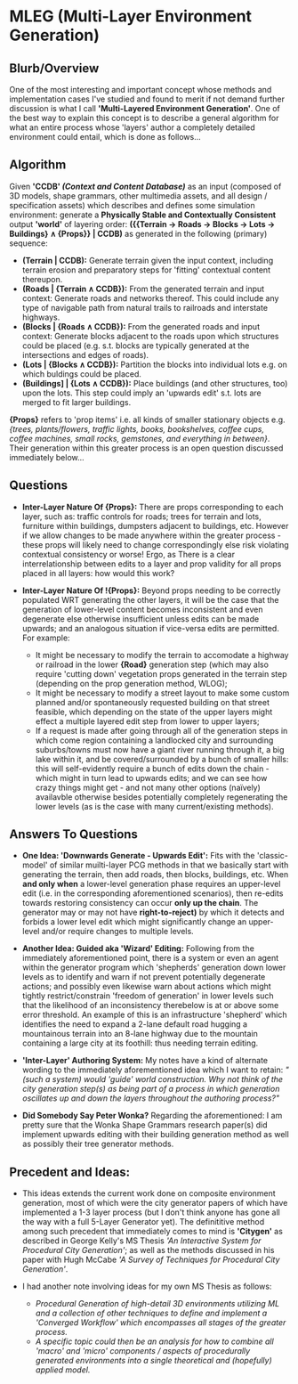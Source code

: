 # MLEG (Multi-Layer Environment Generation)

## Blurb/Overview

One of the most interesting and important concept whose methods and implementation cases I've studied and found to merit if not demand further discussion is what I call **'Multi-Layered Environment Generation'**. One of the best way to explain this concept is to describe a general algorithm for what an entire process whose 'layers' author a completely detailed environment could entail, which is done as follows...

## Algorithm

Given **'CCDB' *(Context and Content Database)*** as an input (composed of 3D models, shape grammars, other multimedia assets, and all design / specification assets) which describes and defines some simulation environment: generate a **Physically Stable and Contextually Consistent** output **'world'** of layering order: **({{Terrain → Roads → Blocks → Lots → Buildings} ∧ {Props}} | CCDB)** as generated in the following (primary) sequence:

* **(Terrain | CCDB):** Generate terrain given the input context, including terrain erosion and preparatory steps for 'fitting' contextual content thereupon.
* **(Roads | {Terrain ∧ CCDB}):** From the generated terrain and input context: Generate roads and networks thereof. This could include any type of navigable path from natural trails to railroads and interstate highways.
* **(Blocks | {Roads ∧ CCDB}):** From the generated roads and input context: Generate blocks adjacent to the roads upon which structures could be placed (e.g. s.t. blocks are typically generated at the intersections and edges of roads).
* **(Lots | {Blocks ∧ CCDB}):** Partition the blocks into individual lots e.g. on which buldings could be placed.
* **(Buildings] | {Lots ∧ CCDB}):** Place buildings (and other structures, too) upon the lots. This step could imply an 'upwards edit' s.t. lots are merged to fit larger buildings.

**{Props}** refers to 'prop items' i.e. all kinds of smaller stationary objects e.g. *{trees, plants/flowers, traffic lights, books, bookshelves, coffee cups, coffee machines, small rocks, gemstones, and everything in between}*. Their generation within this greater process is an open question discussed immediately below...

## Questions

* **Inter-Layer Nature Of {Props}:** There are props corresponding to each layer, such as: traffic controls for roads; trees for terrain and lots, furniture within buildings, dumpsters adjacent to buildings, etc. However if we allow changes to be made anywhere within the greater process - these props will likely need to change correspondingly else risk violating contextual consistency or worse! Ergo, as There is a clear interrelationship between edits to a layer and prop validity for all props placed in all layers: how would this work?

* **Inter-Layer Nature Of !{Props}:** Beyond props needing to be correctly populated WRT generating the other layers, it will be the case that the generation of lower-level content becomes inconsistent and even degenerate else otherwise insufficient unless edits can be made upwards; and an analogous situation if vice-versa edits are permitted. For example:
  * It might be necessary to modify the terrain to accomodate a highway or railroad in the lower **{Road}** generation step (which may also require 'cutting down' vegetation props generated in the terrain step (depending on the prop generation method, WLOG);
  * It might be necessary to modify a street layout to make some custom planned and/or spontaneously requested building on that street feasible, which depending on the state of the upper layers might effect a multiple layered edit step from lower to upper layers;
  * If a request is made after going through all of the generation steps in which come region containing a landlocked city and surrounding suburbs/towns must now have a giant river running through it, a big lake within it, and be covered/surrounded by a bunch of smaller hills: this will self-evidently require a bunch of edits down the chain - which might in turn lead to upwards edits; and we can see how crazy things might get - and not many other options (naïvely) availavble otherwise besides potentially completely regenerating the lower levels (as is the case with many current/existing methods).

## Answers To Questions

* **One Idea: 'Downwards Generate - Upwards Edit':** Fits with the 'classic-model' of similar muilti-layer PCG methods in that we basically start with generating the terrain, then add roads, then blocks, buildings, etc. When **and only when** a lower-level generation phase requires an upper-level edit (i.e. in the corresponding aforementioned scenarios), then re-edits towards restoring consistency can occur **only up the chain**. The generator may or may not have **right-to-reject)** by which it detects and forbids a lower level edit which might significantly change an upper-level and/or require changes to multiple levels.

* **Another Idea: Guided aka 'Wizard' Editing:** Following from the immediately aforementioned point, there is a system or even an agent within the generator program which 'shepherds' generation down lower levels as to identify and warn if not prevent potentially degenerate actions; and possibly even likewise warn about actions  which might tightly restrict/constrain 'freedom of generation' in lower levels such that the likelihood of an inconsistency therebelow is at or above some error threshold. An example of this is an infrastructure 'shepherd' which identifies the need to expand a 2-lane default road hugging a mountainous terrain into an 8-lane highway due to the mountain containing a large city at its foothill: thus needing terrain editing.

* **'Inter-Layer' Authoring System:** My notes have a kind of alternate wording to the immediately aforementioned idea which I want to retain: *"(such a system) would 'guide' world construction. Why not think of the city generation step(s) as being part of a process in which generation oscillates up and down the layers throughout the authoring process?"*

* **Did Somebody Say Peter Wonka?** Regarding the aforementioned: I am pretty sure that the Wonka Shape Grammars research paper(s) did implement upwards editing with their building generation method as well as possibly their tree generator methods.

## Precedent and Ideas:

* This ideas extends the current work done on composite environment generation, most of which were the city generator papers of which have implemented a 1-3 layer process (but I don't think anyone has gone all the way with a full 5-Layer Generator yet). The definititive method among such precedent that immediately comes to mind is **'Citygen'** as described in George Kelly's MS Thesis *'An Interactive System for Procedural City Generation'*; as well as the methods discussed in his paper with Hugh McCabe *'A Survey of Techniques for Procedural City Generation'*.

* I had another note involving ideas for my own MS Thesis as follows:
  * *Procedural Generation of high-detail 3D environments utilizing ML and a collection of other techniques to define and implement a 'Converged Workflow' which encompasses all stages of the greater process.*
  * *A specific topic could then be an analysis for how to combine all 'macro' and 'micro' components / aspects of procedurally generated environments into a single theoretical and (hopefully) applied model.*
